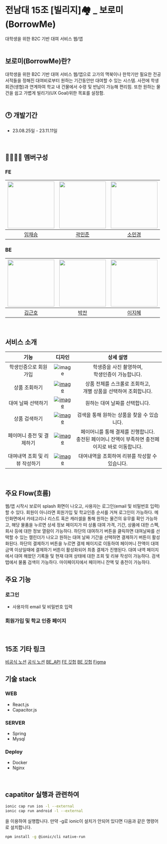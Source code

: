 # 전남대 15조 [빌리지]🏘️ _ 보로미(BorrowMe)
대학생을 위한 B2C 기반 대여 서비스 웹/앱
<br/><br/>


## 보로미(BorrowMe)란?
  대학생을 위한 B2C 기반 대여 서비스 웹/앱으로 고가의 맥북이나 한학기만 필요한 전공서적들을 정해진 대여비로부터 원하는 기간동안만 대여할 수 있는 시스템. 사전에 학생회관(생협)과 연계하여 학교 내 건물에서 수령 및 반납이 가능해 편리힘.
  또한 원하는 물건을 쉽고 가볍게 빌리기(UX Goal)위한 목표를 설정함.
<br/><br/>

## 🕐 개발기간
- 23.08.25일 - 23.11.11일
<br/>

## 👩‍👩‍👧‍👦 멤버구성
### FE
|<img src="https://github.com/loopy-lim.png"  width="150" height="150"/>|<img src="https://github.com/mlnwns.png"  width="150" height="150"/>|<img src="https://github.com/minkonging.png"  width="150" height="150"/>|
|:---:|:---:|:---:|
|[임채승](https://github.com/loopy-lim)|[곽민준](https://github.com/mlnwns)|[소민경](https://github.com/minkonging)|

### BE
|<img src="https://github.com/geunho00.png"  width="150" height="150"/>|<img src="https://github.com/zxc88kr.png"  width="150" height="150"/>|<img src="https://github.com/C0Zl.png"  width="150" height="150"/>|
|:---:|:---:|:---:|
|[김근호](https://github.com/geunho00)|[박찬](https://github.com/zxc88kr)|[이지혜](https://github.com/C0Zl)|
<br/>

## 서비스 소개
|기능|디자인|상세 설명|
|:---:|:---:|:---:|
|학생인증으로 회원가입|![image](https://github.com/Step3-kakao-tech-campus/Team15_FE/assets/102536227/61600c72-4f87-427b-bea6-61fa0f35bb9e)|학생증을 사진 촬영하여, <br>학생인증이 가능합니다.|
|상품 조회하기|<a href="https://ibb.co/Tqz6ytG"><img src="https://i.ibb.co/1JH1cTN/image.png" alt="image" border="0"></a>|상품 전체를 스크롤로 조회하고, <br>개별 상품을 선택하여 조회합니다.|
|대여 날짜 선택하기|<a href="https://ibb.co/MZ9mVBk"><img src="https://i.ibb.co/JmC973j/image.png" alt="image" border="0"></a>|원하는 대여 날짜를 선택합니다.|
|상품 검색하기|<a href="https://ibb.co/mRyqNwm"><img src="https://i.ibb.co/10Xqz53/image.png" alt="image" border="0"></a>|검색을 통해 원하는 상품을 찾을 수 있습니다.|
|페이머니 충전 및 결제하기|<a href="https://ibb.co/GkywM49"><img src="https://i.ibb.co/Y8m9dFX/image.png" alt="image" border="0"></a>|페이머니를 통해 결제를 진행합니다. <br>충전된 페이머니 잔액이 부족하면 충전페이지로 바로 이동합니다.|
|대여내역 조회 및 리뷰 작성하기|<a href="https://ibb.co/znFRXbn"><img src="https://i.ibb.co/cgwF6tg/image.png" alt="image" border="0"></a>|대여내역을 조회하여 리뷰를 작성할 수 있습니다.|
<br/>

## 주요 Flow(흐름)
웹/앱 시작시 보로미 splash 화면이 나오고, 사용자는 로그인(email 및 비밀번호 입력)할 수 있다. 회원이 아니라면 회원가입 및 학교인증 순서를 거쳐 로그인이 가능하다.
메인화면에서 카테고리나 리스트 혹은 캐러셀을 통해 원하는 물건의 유무를 확인 가능하고, 해당 물품을 누르면 상세 정보 페이지가 떠 상품 대여 가격, 기간, 상품에 대한 스펙, 회사 등에 대한 정보 열람이 가능하다. 하단의 대여하기 버튼을 클릭하면
대여날짜를 선택할 수 있는 캘린더가 나오고 원하는 대여 날짜 기간을 선택하면 결제하기 버튼이 활성화된다.
하단의 결제하기 버튼을 누르면 결제 페이지로 이동하여 페이머니 잔액이 대여 금액 이상일때에 결제하기 버튼이 활성화되어 최종 결제가 진행된다.
대여 내역 페이지에서 대여 해왔던 기록들 및 현재 대여 상태에 대한 조회 및 리뷰 작성이 가능하다.
검색 탭에서 물품 검색이 가능하다.
마이페이지에서 페이머니 잔액 및 충전이 가능하다.
<br/>

## 주요 기능
### 로그인
- 사용자의 email 및 비밀번호 입력
### 회원가입 및 학교 인증 페이지
<br/>

## 15조 기타 링크
[비공식 노션](https://www.notion.so/loopy-lim/Kakao-Team-15-2f7a7a7b9c0049a5afdbc7933452083a/)
[공식 노션](https://www.notion.so/ad7ae2629b6d4267acc52fb4e4fa22bc?v=c78021d44a9641c9b54ef9c20d8202a1)
[BE_API](https://loopy-lim.notion.site/BE_API-c02e5946141b45f889a22cb909d0d617)
[FE 깃헙](https://github.com/Step3-kakao-tech-campus/Team15_FE)
[BE 깃헙](https://github.com/Step3-kakao-tech-campus/Team15_BE)
[Figma](https://www.figma.com/file/CoUEoS5JYZz78AYT5c4Oq1/%EC%99%80%EC%9D%B4%EC%96%B4-%ED%94%84%EB%A0%88%EC%9E%84?type=design&node-id=0-1&mode=design)
<br/>

## 기술 stack
### WEB
- React.js
- Capacitor.js
### SERVER
- Spring
- Mysql
### Deploy
- Docker
- Nginx
<br/>


## capatitor 실행과 관련하여

```sh
ionic cap run ios -l --external
ionic cap run android -l --external
```

을 이용하여 실행합니다. 만약 -g로 ionic이 설치가 안되어 있다면 다음과 같은 명령어로 설치합니다.

```sh
npm install -g @ionic/cli native-run
```
